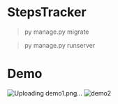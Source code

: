 # StepsTracker


> py manage.py migrate

> py manage.py runserver


# Demo
![Uploading demo1.png…]()
![demo2](https://user-images.githubusercontent.com/56399221/153754787-d01c03f2-0429-4d4a-be7e-f817bb12fde0.png)
